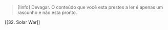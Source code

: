 >[!info] Devagar.
>O conteúdo que você esta prestes a ler é apenas um rascunho e não esta pronto.

[[32. Solar War]]